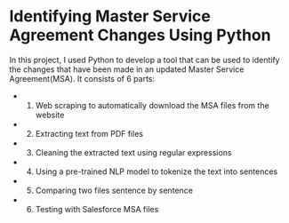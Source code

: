 # Identifying Master Service Agreement Changes Using Python

In this project, I used Python to develop a tool that can be used to identify the changes that have been made in an updated Master Service Agreement(MSA). It consists of 6 parts:
* 1. Web scraping to automatically download the MSA files from the website
* 2. Extracting text from PDF files
* 3. Cleaning the extracted text using regular expressions
* 4. Using a pre-trained NLP model to tokenize the text into sentences
* 5. Comparing two files sentence by sentence
* 6. Testing with Salesforce MSA files
